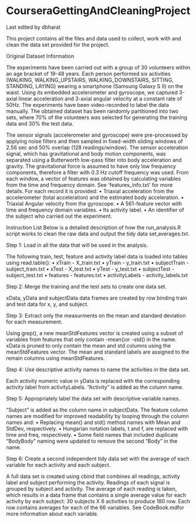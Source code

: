 # CourseraGettingAndCleaningProject
Last edited by dbharat

This project contains all the files and data used to collect, work with and clean the data set provided for the project.

Original Dataset Information

The experiments have been carried out with a group of 30 volunteers within an age bracket of 19-48 years. Each person performed six activities (WALKING, WALKING_UPSTAIRS, WALKING_DOWNSTAIRS, SITTING, STANDING, LAYING) wearing a smartphone (Samsung Galaxy S II) on the waist. Using its embedded accelerometer and gyroscope, we captured 3-axial linear acceleration and 3-axial angular velocity at a constant rate of 50Hz. The experiments have been video-recorded to label the data manually. The obtained dataset has been randomly partitioned into two sets, where 70% of the volunteers was selected for generating the training data and 30% the test data.

The sensor signals (accelerometer and gyroscope) were pre-processed by applying noise filters and then sampled in fixed-width sliding windows of 2.56 sec and 50% overlap (128 readings/window). The sensor acceleration signal, which has gravitational and body motion components, was separated using a Butterworth low-pass filter into body acceleration and gravity. The gravitational force is assumed to have only low frequency components, therefore a filter with 0.3 Hz cutoff frequency was used. From each window, a vector of features was obtained by calculating variables from the time and frequency domain. See 'features_info.txt' for more details.
For each record it is provided:
•	Triaxial acceleration from the accelerometer (total acceleration) and the estimated body acceleration.
•	Triaxial Angular velocity from the gyroscope.
•	A 561-feature vector with time and frequency domain variables.
•	Its activity label.
•	An identifier of the subject who carried out the experiment.

Instruction List
Below is a detailed description of how the run_analysis.R script works to clean the raw data and output the tidy data set,averages.txt.

Step 1: Load in all the data that will be used in the analysis.

The following train, test, feature and activity label data is loaded into tables using read.table():
•	xTrain - X_train.txt
•	yTrain - y_train.txt
•	subjectTrain - subject_train.txt
•	xTest - X_test.txt
•	yTest - y_test.txt
•	subjectTest - subject_test.txt
•	features - features.txt
•	activityLabels - activity_labels.txt

Step 2: Merge the training and the test sets to create one data set.

xData, yData and subjectData data frames are created by row binding train and test data for x, y, and subject.

Step 3: Extract only the measurments on the mean and standard deviation for each measurement.

Using grep(), a new meanStdFeatures vector is created using a subset of variables from features that only contain -mean()or -std() in the name.
xData is pruned to only contain the mean and std columns using the meanStdFeatures vector.
The mean and standard labels are assigned to the remain columns using meanStdFeatures.

Step 4: Use descriptive activity names to name the activities in the data set.

Each activity numeric value in yData is replaced with the corresponding activity label from activityLabels.
“Activity” is added as the column name.

Step 5: Appropriately label the data set with descriptive variable names.

“Subject” is added as the column name in subjectData.
The feature column names are modified for improved readability by looping through the column names and:
•	Replacing mean() and std() method names with Mean and StdDev, respectively.
•	Hungarian notation labels, t and f, are replaced with time and freq, respectively.
•	Some field names that included duplicate “BodyBody” naming were updated to remove the second “Body” in the name.

Step 6: Create a second independent tidy data set with the average of each variable for each activity and each subject.

A full data set is created using cbind that combines all readings, activity label and subject performing the activity.
Readings of each signal is grouped by subject and activity. The average of each reading is taken, which results in a data frame that contains a single average value for each activity by each subject:
30 subjects X 6 activities to produce 180 row. Each row contains averages for each of the 66 variables. 
See CodeBook.mdfor more information about each variable.

